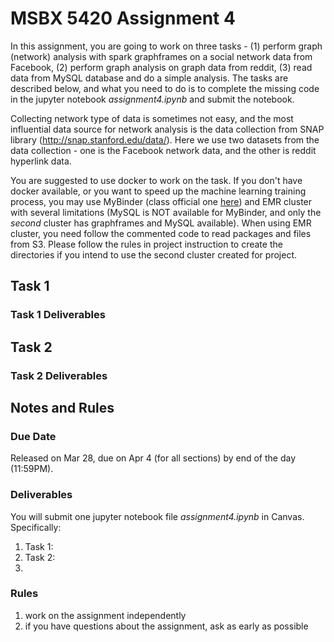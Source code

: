 

# MSBX 5420 Assignment 4

In this assignment, you are going to work on three tasks - (1) perform graph (network) analysis with spark graphframes on a social network data from Facebook, (2) perform graph analysis on graph data from reddit, (3) read data from MySQL database and do a simple analysis. The tasks are described below, and what you need to do is to complete the missing code in the jupyter notebook *assignment4.ipynb* and submit the notebook.

Collecting network type of data is sometimes not easy, and the most influential data source for network analysis is the data collection from SNAP library (http://snap.stanford.edu/data/). Here we use two datasets from the data collection - one is the Facebook network data, and the other is reddit hyperlink data. 

You are suggested to use docker to work on the task. If you don't have docker available, or you want to speed up the machine learning training process, you may use MyBinder (class official one [here](https://mybinder.org/v2/gh/msbx5420-class/msbx5420-class.github.io/HEAD)) and EMR cluster with several limitations (MySQL is NOT available for MyBinder, and only the *second* cluster has graphframes and MySQL available). When using EMR cluster, you need follow the commented code to read packages and files from S3. Please follow the rules in project instruction to create the directories if you intend to use the second cluster created for project.



## Task 1



### Task 1 Deliverables



## Task 2



### Task 2 Deliverables



## Notes and Rules

### Due Date

Released on Mar 28, due on Apr 4 (for all sections) by end of the day (11:59PM).

### Deliverables

You will submit one jupyter notebook file *assignment4.ipynb* in Canvas. Specifically:

1. Task 1: 
2. Task 2: 
3. 

### Rules

1. work on the assignment independently
2. if you have questions about the assignment, ask as early as possible